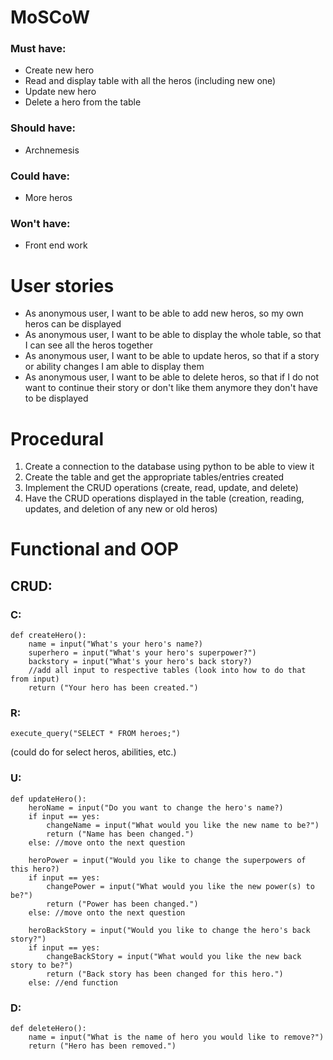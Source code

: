 <!-- Questions: -->
<!-- How to make the if else statements work as one string of questions instead of one question ending the function -->
<!-- How to get the answers to the questions to add, update, or remove things from the list -->

# MoSCoW
### Must have:
* Create new hero
* Read and display table with all the heros (including new one)
* Update new hero
* Delete a hero from the table
### Should have:
* Archnemesis
### Could have:
* More heros
### Won't have:
* Front end work

# User stories
* As anonymous user, I want to be able to add new heros, so my own heros can be displayed
* As anonymous user, I want to be able to display the whole table, so that I can see all the heros together
* As anonymous user, I want to be able to update heros, so that if a story or ability changes I am able to display them
* As anonymous user, I want to be able to delete heros, so that if I do not want to continue their story or don't like them anymore they don't have to be displayed

# Procedural 
1. Create a connection to the database using python to be able to view it
2. Create the table and get the appropriate tables/entries created
3. Implement the CRUD operations (create, read, update, and delete)
4. Have the CRUD operations displayed in the table (creation, reading, updates, and deletion of any new or old heros)

# Functional and OOP
## CRUD:

### C:
```
def createHero():
    name = input("What's your hero's name?)
    superhero = input("What's your hero's superpower?")
    backstory = input("What's your hero's back story?)
    //add all input to respective tables (look into how to do that from input)
    return ("Your hero has been created.")
```

### R:
```
execute_query("SELECT * FROM heroes;")
```
(could do for select heros, abilities, etc.)

### U:
```
def updateHero():
    heroName = input("Do you want to change the hero's name?)
    if input == yes:
        changeName = input("What would you like the new name to be?")
        return ("Name has been changed.")
    else: //move onto the next question

    heroPower = input("Would you like to change the superpowers of this hero?)
    if input == yes:
        changePower = input("What would you like the new power(s) to be?")
        return ("Power has been changed.")
    else: //move onto the next question

    heroBackStory = input("Would you like to change the hero's back story?")
    if input == yes:
        changeBackStory = input("What would you like the new back story to be?")
        return ("Back story has been changed for this hero.")
    else: //end function
```

### D:
```
def deleteHero():
    name = input("What is the name of hero you would like to remove?")
    return ("Hero has been removed.")
```